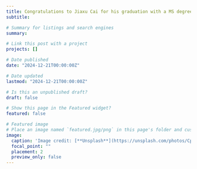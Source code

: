 ```yaml
---
title: Congratulations to Jiaxu Cai for his graduation with a MS degree 👋👋. Well done with two years but three peer-reviewed publications and one book chapter! Best wishes for your future endeavors 👋👋
subtitle: 

# Summary for listings and search engines
summary:

# Link this post with a project
projects: []

# Date published
date: "2024-12-21T00:00:00Z"

# Date updated
lastmod: "2024-12-21T00:00:00Z"

# Is this an unpublished draft?
draft: false

# Show this page in the Featured widget?
featured: false

# Featured image
# Place an image named `featured.jpg/png` in this page's folder and customize its options here.
image:
  caption: 'Image credit: [**Unsplash**](https://unsplash.com/photos/CpkOjOcXdUY)'
  focal_point: ""
  placement: 2
  preview_only: false
---
```

